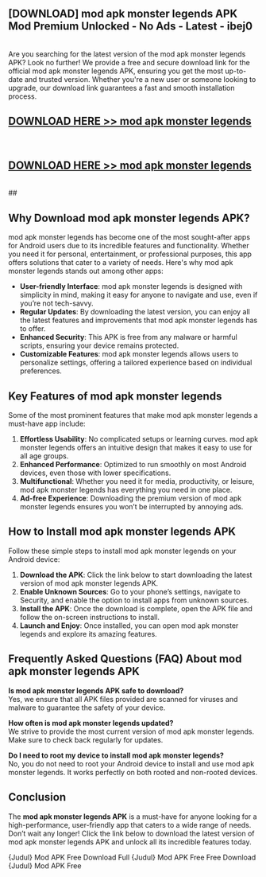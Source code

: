 ## [DOWNLOAD] mod apk monster legends APK Mod  Premium Unlocked - No Ads - Latest - ibej0 <br>
<br>
Are you searching for the latest version of the mod apk monster legends APK? Look no further! We provide a free and secure download link for the official mod apk monster legends APK, ensuring you get the most up-to-date and trusted version. Whether you're a new user or someone looking to upgrade, our download link guarantees a fast and smooth installation process.


## [DOWNLOAD HERE >> mod apk monster legends](http://leaked.freeplayer.one?title=mod_apk_monster_legends&ref=23)
  <br>

## [DOWNLOAD HERE >> mod apk monster legends](http://leaked.freeplayer.one?title=mod_apk_monster_legends&ref=23)
  <br>
  ##



## Why Download mod apk monster legends APK?

mod apk monster legends has become one of the most sought-after apps for Android users due to its incredible features and functionality. Whether you need it for personal, entertainment, or professional purposes, this app offers solutions that cater to a variety of needs. Here's why mod apk monster legends stands out among other apps:

- **User-friendly Interface**: mod apk monster legends is designed with simplicity in mind, making it easy for anyone to navigate and use, even if you’re not tech-savvy.
- **Regular Updates**: By downloading the latest version, you can enjoy all the latest features and improvements that mod apk monster legends has to offer.
- **Enhanced Security**: This APK is free from any malware or harmful scripts, ensuring your device remains protected.
- **Customizable Features**: mod apk monster legends allows users to personalize settings, offering a tailored experience based on individual preferences.

## Key Features of mod apk monster legends

Some of the most prominent features that make mod apk monster legends a must-have app include:

1. **Effortless Usability**: No complicated setups or learning curves. mod apk monster legends offers an intuitive design that makes it easy to use for all age groups.
2. **Enhanced Performance**: Optimized to run smoothly on most Android devices, even those with lower specifications.
3. **Multifunctional**: Whether you need it for media, productivity, or leisure, mod apk monster legends has everything you need in one place.
4. **Ad-free Experience**: Downloading the premium version of mod apk monster legends ensures you won’t be interrupted by annoying ads.

## How to Install mod apk monster legends APK

Follow these simple steps to install mod apk monster legends on your Android device:

1. **Download the APK**: Click the link below to start downloading the latest version of mod apk monster legends APK.
2. **Enable Unknown Sources**: Go to your phone’s settings, navigate to Security, and enable the option to install apps from unknown sources.
3. **Install the APK**: Once the download is complete, open the APK file and follow the on-screen instructions to install.
4. **Launch and Enjoy**: Once installed, you can open mod apk monster legends and explore its amazing features.

## Frequently Asked Questions (FAQ) About mod apk monster legends APK

**Is mod apk monster legends APK safe to download?**  
Yes, we ensure that all APK files provided are scanned for viruses and malware to guarantee the safety of your device.

**How often is mod apk monster legends updated?**  
We strive to provide the most current version of mod apk monster legends. Make sure to check back regularly for updates.

**Do I need to root my device to install mod apk monster legends?**  
No, you do not need to root your Android device to install and use mod apk monster legends. It works perfectly on both rooted and non-rooted devices.

## Conclusion

The **mod apk monster legends APK** is a must-have for anyone looking for a high-performance, user-friendly app that caters to a wide range of needs. Don’t wait any longer! Click the link below to download the latest version of mod apk monster legends APK and unlock all its incredible features today.

{Judul} Mod APK Free
Download Full {Judul} Mod APK Free
Free Download {Judul} Mod APK Free

